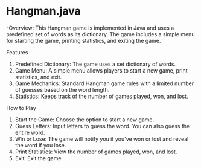 # Hangman.java
-Overview:
This Hangman game is implemented in Java and uses a predefined set of words as its dictionary. The game includes a simple menu for starting the game, printing statistics, and exiting the game.

Features
1. Predefined Dictionary: The game uses a set dictionary of words.
2. Game Menu: A simple menu allows players to start a new game, print statistics, and exit.
3. Game Mechanics: Standard Hangman game rules with a limited number of guesses based on the word length.
4. Statistics: Keeps track of the number of games played, won, and lost.

How to Play
1. Start the Game: Choose the option to start a new game.
2. Guess Letters: Input letters to guess the word. You can also guess the entire word.
3. Win or Lose: The game will notify you if you've won or lost and reveal the word if you lose.
4. Print Statistics: View the number of games played, won, and lost.
5. Exit: Exit the game.
